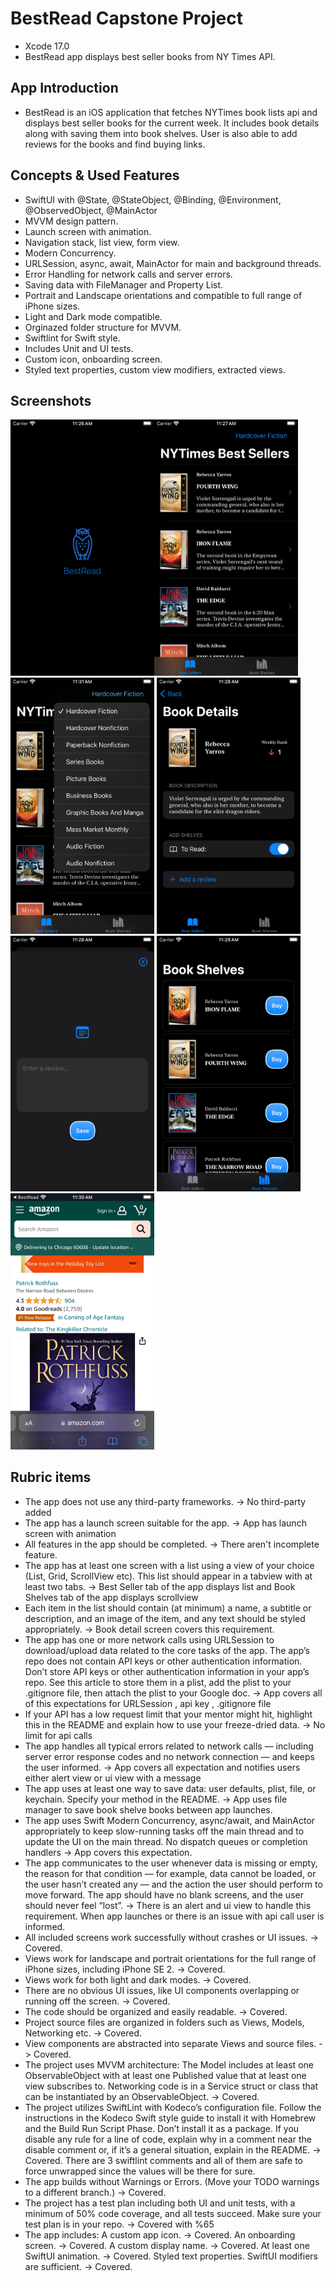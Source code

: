 # BestRead Capstone Project

* Xcode 17.0
* BestRead app displays best seller books from NY Times API.

## App Introduction
* BestRead is an iOS application that fetches NYTimes book lists api and displays best seller books for the current week. It includes book details along with saving them into book shelves. User is also able to add reviews for the books and find buying links.

## Concepts & Used Features
* SwiftUI with @State, @StateObject, @Binding, @Environment, @ObservedObject, @MainActor
* MVVM design pattern.
* Launch screen with animation.
* Navigation stack, list view, form view.
* Modern Concurrency.
* URLSession, async, await, MainActor for main and background threads.
* Error Handling for network calls and server errors.
* Saving data with FileManager and Property List.
* Portrait and Landscape orientations and compatible to full range of iPhone sizes.
* Light and Dark mode compatible.
* Orginazed folder structure for MVVM.
* Swiftlint for Swift style.
* Includes Unit and UI tests.
* Custom icon, onboarding screen.
* Styled text properties, custom view modifiers, extracted views.

## Screenshots

<img src="images/Launch.png" width="230"><img src="images/Main.png" width="230">
<img src="images/Booklist.png" width="230">
<img src="images/Bookdetail.png" width="230">
<img src="images/Addreview.png" width="230">
<img src="images/Bookshelves.png" width="230">
<img src="images/Buylink.png" width="230">

## Rubric items
* The app does not use any third-party frameworks. -> No third-party added
* The app has a launch screen suitable for the app. -> App has launch screen with animation
* All features in the app should be completed. -> There aren't incomplete feature.
* The app has at least one screen with a list using a view of your choice (List, Grid, ScrollView etc). This list should appear in a tabview with at least two tabs. -> Best Seller tab of the app displays list and Book Shelves tab of the app displays scrollview
* Each item in the list should contain (at minimum) a name, a subtitle or description, and an image of the item, and any text should be styled appropriately. -> Book detail screen covers this requirement.
* The app has one or more network calls using URLSession to download/upload data related to the core tasks of the app. The app’s repo does not contain API keys or other authentication information. Don’t store API keys or other authentication information in your app’s repo. See this article to store them in a plist, add the plist to your .gitignore file, then attach the plist to your Google doc. -> App covers all of this expectations for URLSession , api key , .gitignore file
* If your API has a low request limit that your mentor might hit, highlight this in the README and explain how to use your freeze-dried data. -> No limit for api calls
* The app handles all typical errors related to network calls — including server error response codes and no network connection — and keeps the user informed. -> App covers all expectation and notifies users either alert view or ui view with a message
* The app uses at least one way to save data: user defaults, plist, file, or keychain. Specify your method in the README. -> App uses file manager to save book shelve books between app launches.
* The app uses Swift Modern Concurrency, async/await, and MainActor appropriately to keep slow-running tasks off the main thread and to update the UI on the main thread. No dispatch queues or completion handlers -> App covers this expectation.
* The app communicates to the user whenever data is missing or empty, the reason for that condition — for example, data cannot be loaded, or the user hasn’t created any — and the action the user should perform to move forward. The app should have no blank screens, and the user should never feel “lost”. -> There is an alert and ui view to handle this requirement. When app launches or there is an issue with api call user is informed.
* All included screens work successfully without crashes or UI issues. -> Covered.
* Views work for landscape and portrait orientations for the full range of iPhone sizes, including iPhone SE 2. -> Covered.
* Views work for both light and dark modes. -> Covered.
* There are no obvious UI issues, like UI components overlapping or running off the screen. -> Covered.
* The code should be organized and easily readable. -> Covered.
* Project source files are organized in folders such as Views, Models, Networking etc. -> Covered.
* View components are abstracted into separate Views and source files. -> Covered.
* The project uses MVVM architecture: The Model includes at least one ObservableObject with at least one Published value that at least one view subscribes to. Networking code is in a Service struct or class that can be instantiated by an ObservableObject. -> Covered.
* The project utilizes SwiftLint with Kodeco’s configuration file. Follow the instructions in the Kodeco Swift style guide to install it with Homebrew and the Build Run Script Phase. Don’t install it as a package. If you disable any rule for a line of code, explain why in a comment near the disable comment or, if it’s a general situation, explain in the README. -> Covered. There are 3 swiftlint comments and all of them are safe to force unwrapped since the values will be there for sure.
* The app builds without Warnings or Errors. (Move your TODO warnings to a different branch.) -> Covered.
* The project has a test plan including both UI and unit tests, with a minimum of 50% code coverage, and all tests succeed. Make sure your test plan is in your repo. -> Covered with %65 
* The app includes: A custom app icon. -> Covered. An onboarding screen. -> Covered. A custom display name. -> Covered. At least one SwiftUI animation. -> Covered. Styled text properties. SwiftUI modifiers are sufficient. -> Covered.
